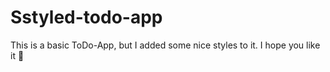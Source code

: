 # Sstyled-todo-app

This is a basic ToDo-App, but I added some nice styles to it. I hope you like it 🤩
